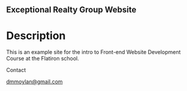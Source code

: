 Exceptional Realty Group Website
---------------

# Description

This is an example site for the intro to Front-end Website
Development Course at the Flatiron school. 

Contact

dmmoylan@gmail.com